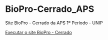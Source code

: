 # BioPro-Cerrado_APS
 Site BioPro - Cerrado da APS 1º Período - UNIP

 <a href="https://luizfelipebes.github.io/BioPro-Cerrado/index_biopro.html/index.html">Executar o site BioPro - Cerrado
